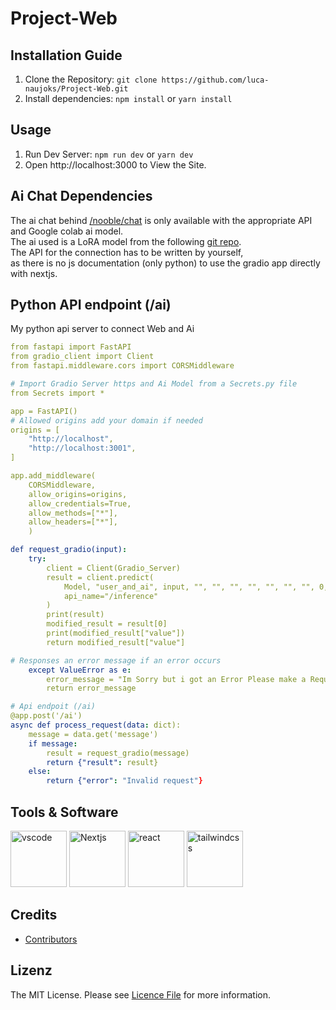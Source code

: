 # Project-Web

## Installation Guide

1. Clone the Repository: `git clone https://github.com/luca-naujoks/Project-Web.git`
2. Install dependencies: `npm install` or `yarn install`

## Usage

1. Run Dev Server: `npm run dev` or `yarn dev`
2. Open http://localhost:3000 to View the Site.

## Ai Chat Dependencies

The ai chat behind [/nooble/chat](http://localhost:3000/nooble/chat) is only available with the appropriate API and Google colab ai model.  
The ai used is a LoRA model from the following [git repo](https://github.com/zetavg/LLaMA-LoRA-Tuner).  
The API for the connection has to be written by yourself,  
as there is no js documentation (only python) to use the gradio app directly with nextjs.  

## Python API endpoint (/ai)
My python api server to connect Web and Ai
```yaml
from fastapi import FastAPI
from gradio_client import Client
from fastapi.middleware.cors import CORSMiddleware

# Import Gradio Server https and Ai Model from a Secrets.py file
from Secrets import *

app = FastAPI()
# Allowed origins add your domain if needed
origins = [
    "http://localhost",
    "http://localhost:3001",
]

app.add_middleware(
    CORSMiddleware,
    allow_origins=origins,
    allow_credentials=True,
    allow_methods=["*"],
    allow_headers=["*"],
    )

def request_gradio(input):
    try:
        client = Client(Gradio_Server)
        result = client.predict(
            Model, "user_and_ai", input, "", "", "", "", "", "", "", 0, 0.75, 40, 2, 1.2, 128, False, False,
            api_name="/inference"
        )
        print(result)
        modified_result = result[0]
        print(modified_result["value"])
        return modified_result["value"]

# Responses an error message if an error occurs
    except ValueError as e:
        error_message = "Im Sorry but i got an Error Please make a Request to the Support or wait until we fixed this error."
        return error_message

# Api endpoit (/ai)
@app.post('/ai')
async def process_request(data: dict):
    message = data.get('message')
    if message:
        result = request_gradio(message)
        return {"result": result}
    else:
        return {"error": "Invalid request"}

```

## Tools & Software
<p align="left">
<img src="https://cdn.jsdelivr.net/gh/devicons/devicon/icons/vscode/vscode-original.svg" alt="vscode" width="90" height="90"/>
<img src="https://cdn.aglty.io/bwql7jyk/Attachments/NewItems/image_20211214122557_0.png" alt="Nextjs" width="90" height="90"/>
<img src="https://upload.wikimedia.org/wikipedia/commons/thumb/a/a7/React-icon.svg/2300px-React-icon.svg.png" alt="react" width="90" height="90" />
<img src="https://upload.wikimedia.org/wikipedia/commons/d/d5/Tailwind_CSS_Logo.svg" alt="tailwindcss" width="90" height="90" />
</p>

## Credits
- [Contributors](https://github.com/luca-naujoks/Project-Web/graphs/contributors)

## Lizenz

The MIT License. Please see [Licence File](https://opensource.org/licenses/MIT) for more information.
